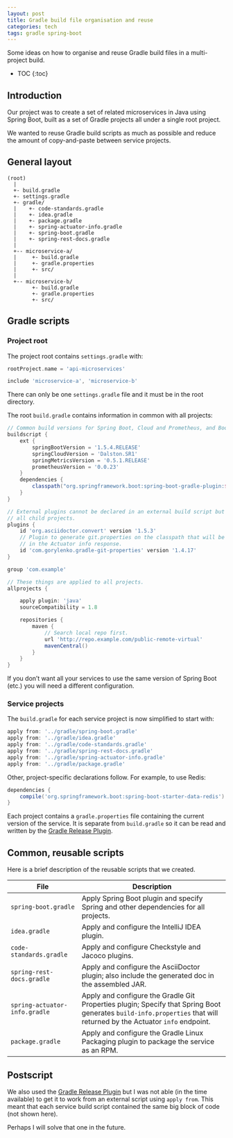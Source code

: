 ```yaml
---
layout: post
title: Gradle build file organisation and reuse
categories: tech
tags: gradle spring-boot
---
```


Some ideas on how to organise and reuse Gradle build files in a multi-project build.

* TOC
{:toc}

## Introduction

Our project was to create a set of related microservices in Java using Spring Boot,
built as a set of Gradle projects all under a single root project.

We wanted to reuse Gradle build scripts as much as possible and reduce the amount of
copy-and-paste between service projects.

## General layout

```text
(root)
  |
  +- build.gradle
  +- settings.gradle
  +- gradle/
  |    +- code-standards.gradle
  |    +- idea.gradle
  |    +- package.gradle
  |    +- spring-actuator-info.gradle
  |    +- spring-boot.gradle
  |    +- spring-rest-docs.gradle
  |
  +-- microservice-a/
  |     +- build.gradle
  |     +- gradle.properties
  |     +- src/
  |
  +-- microservice-b/
        +- build.gradle
        +- gradle.properties
        +- src/
```

## Gradle scripts

### Project root

The project root contains `settings.gradle` with:

```groovy
rootProject.name = 'api-microservices'

include 'microservice-a', 'microservice-b'
```

There can only be one `settings.gradle` file and it must be in the root directory.  

The root `build.gradle` contains information in common with all projects:

```groovy
// Common build versions for Spring Boot, Cloud and Prometheus, and Boot plugin.
buildscript {
    ext {
        springBootVersion = '1.5.4.RELEASE'
        springCloudVersion = 'Dalston.SR1'
        springMetricsVersion = '0.5.1.RELEASE'
        prometheusVersion = '0.0.23'
    }
    dependencies {
        classpath("org.springframework.boot:spring-boot-gradle-plugin:${springBootVersion}")
    }
}

// External plugins cannot be declared in an external build script but will be available to
// all child projects.
plugins {
    id 'org.asciidoctor.convert' version '1.5.3'
    // Plugin to generate git.properties on the classpath that will be included
    // in the Actuator info response.
    id 'com.gorylenko.gradle-git-properties' version '1.4.17'
}

group 'com.example'

// These things are applied to all projects.
allprojects {

    apply plugin: 'java'
    sourceCompatibility = 1.8

    repositories {
        maven {
            // Search local repo first.
            url 'http://repo.example.com/public-remote-virtual'
            mavenCentral()
        }
    }
}
```

If you don’t want all your services to use the same version of Spring Boot (etc.) you will need a different
configuration.

### Service projects

The `build.gradle` for each service project is now simplified to start with:

```groovy
apply from: '../gradle/spring-boot.gradle'
apply from: '../gradle/idea.gradle'
apply from: '../gradle/code-standards.gradle'
apply from: '../gradle/spring-rest-docs.gradle'
apply from: '../gradle/spring-actuator-info.gradle'
apply from: '../gradle/package.gradle'
```

Other, project-specific declarations follow. For example, to use Redis:

```groovy
dependencies {
    compile('org.springframework.boot:spring-boot-starter-data-redis')
}
```

Each project contains a `gradle.properties` file containing the current version of the service.
It is separate from `build.gradle` so it can be read and written by the
 [Gradle Release Plugin](https://github.com/researchgate/gradle-release).

## Common, reusable scripts

Here is a brief description of the reusable scripts that we created.

| File    | Description         |
|---------|---------------------|
| `spring-boot.gradle` | Apply Spring Boot plugin and specify Spring and other dependencies for all projects. |
| `idea.gradle` | Apply and configure the IntelliJ IDEA plugin. |
| `code-standards.gradle` | Apply and configure Checkstyle and Jacoco plugins. |
| `spring-rest-docs.gradle` | Apply and configure the AsciiDoctor plugin; also include the generated doc in the assembled JAR. |
| `spring-actuator-info.gradle` | Apply and configure the Gradle Git Properties plugin; Specify that Spring Boot generates `build-info.properties` that will returned by the Actuator `info` endpoint. |
| `package.gradle` | Apply and configure the Gradle Linux Packaging plugin to package the service as an RPM. |

## Postscript

We also used the [Gradle Release Plugin](https://github.com/researchgate/gradle-release)
but I was not able (in the time available) to get it to work from
an external script using `apply from`. This meant that each service build script contained the same big
block of code (not shown here).

Perhaps I will solve that one in the future.
